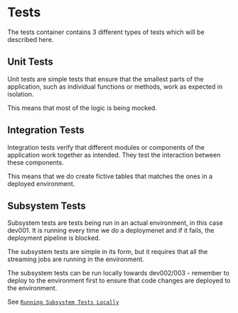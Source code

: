 # Tests

The tests container contains 3 different types of tests which will be described here.

## Unit Tests

Unit tests are simple tests that ensure that the smallest parts of the application, such as individual functions or
 methods, work as expected in isolation.

This means that most of the logic is being mocked.

## Integration Tests

Integration tests verify that different modules or components of the application work together as intended.
They test the interaction between these components.

This means that we do create fictive tables that matches the ones in a deployed environment.

## Subsystem Tests

Subsystem tests are tests being run in an actual environment, in this case dev001. It is running every time
we do a deploymenet and if it fails, the deployment pipeline is blocked.

The subsystem tests are simple in its form, but it requires that all the streaming jobs are running in the environment.

The subsystem tests can be run locally towards dev002/003 - remember to deploy to the environment first to ensure that
code changes are deployed to the environment.

See [`Running Subsystem Tests Locally`](./subsystem_tests/README.md)
